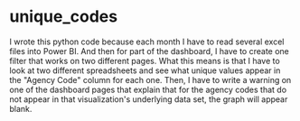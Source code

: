 # unique_codes

I wrote this python code because each month I have to read several excel files into Power BI. And then for part of the dashboard,
I have to create one filter that works on two different pages. What this means is that I have to look at two different 
spreadsheets and see what unique values appear in the "Agency Code" column for each one. Then, I have to write a warning
on one of the dashboard pages that explain that for the agency codes that do not appear in that visualization's underlying 
data set, the graph will appear blank. 
